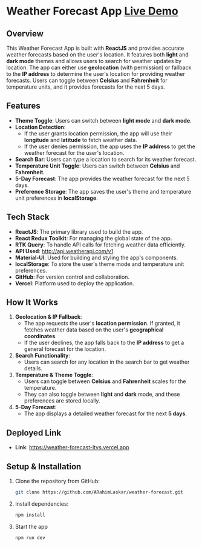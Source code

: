 # Weather Forecast App [Live Demo](https://weather-forecast-ltvs.vercel.app/)

## Overview

This Weather Forecast App is built with **ReactJS** and provides accurate weather forecasts based on the user's location. It features both **light** and **dark mode** themes and allows users to search for weather updates by location. The app can either use **geolocation** (with permission) or fallback to the **IP address** to determine the user's location for providing weather forecasts. Users can toggle between **Celsius** and **Fahrenheit** for temperature units, and it provides forecasts for the next 5 days.

## Features

- **Theme Toggle**: Users can switch between **light mode** and **dark mode**.
- **Location Detection**:
  - If the user grants location permission, the app will use their **longitude** and **latitude** to fetch weather data.
  - If the user denies permission, the app uses the **IP address** to get the weather forecast for the user's location.
- **Search Bar**: Users can type a location to search for its weather forecast.
- **Temperature Unit Toggle**: Users can switch between **Celsius** and **Fahrenheit**.
- **5-Day Forecast**: The app provides the weather forecast for the next 5 days.
- **Preference Storage**: The app saves the user's theme and temperature unit preferences in **localStorage**.

## Tech Stack

- **ReactJS**: The primary library used to build the app.
- **React Redux Toolkit**: For managing the global state of the app.
- **RTK Query**: To handle API calls for fetching weather data efficiently.
- **API Used**: http://api.weatherapi.com/v1.
- **Material-UI**: Used for building and styling the app's components.
- **localStorage**: To store the user's theme mode and temperature unit preferences.
- **GitHub**: For version control and collaboration.
- **Vercel**: Platform used to deploy the application.

## How It Works

1. **Geolocation & IP Fallback**:
   - The app requests the user's **location permission**. If granted, it fetches weather data based on the user's **geographical coordinates**.
   - If the user declines, the app falls back to the **IP address** to get a general forecast for the location.
2. **Search Functionality**:
   - Users can search for any location in the search bar to get weather details.
3. **Temperature & Theme Toggle**:
   - Users can toggle between **Celsius** and **Fahrenheit** scales for the temperature.
   - They can also toggle between **light** and **dark** mode, and these preferences are stored locally.
4. **5-Day Forecast**:
   - The app displays a detailed weather forecast for the next **5 days**.

## Deployed Link

- **Link**: https://weather-forecast-ltvs.vercel.app

## Setup & Installation

1. Clone the repository from GitHub:

   ```bash
   git clone https://github.com/ARahimLaskar/weather-forecast.git

   ```

2. Install dependencies:

   ```bash
   npm install
   ```

3. Start the app
   ```bash
   npm run dev
   ```
